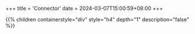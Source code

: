 +++
title = 'Connector'
date = 2024-03-07T15:00:59+08:00
+++


{{% children containerstyle="div" style="h4" depth="1" description="false" %}}